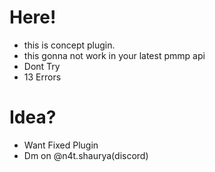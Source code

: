 # Here!
- this is concept plugin.
- this gonna not work in your latest pmmp api
- Dont Try
- 13 Errors

# Idea?
- Want Fixed Plugin
- Dm on @n4t.shaurya(discord)
